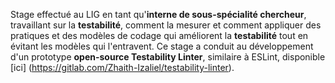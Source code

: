 

Stage effectué au LIG en tant qu'**interne de sous-spécialité chercheur**, travaillant sur la **testabilité**, comment la mesurer et comment appliquer des pratiques et des modèles de codage qui améliorent la **testabilité** tout en évitant les modèles qui l'entravent.
Ce stage a conduit au développement d'un prototype **open-source Testability Linter**, similaire à ESLint, disponible \[ici\] (https://gitlab.com/Zhaith-Izaliel/testability-linter).

